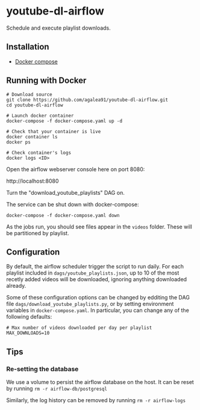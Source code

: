 # youtube-dl-airflow

Schedule and execute playlist downloads.

## Installation

 - [Docker compose](https://docs.docker.com/compose/install/)

## Running with Docker
```
# Download source
git clone https://github.com/agalea91/youtube-dl-airflow.git
cd youtube-dl-airflow

# Launch docker container
docker-compose -f docker-compose.yaml up -d

# Check that your container is live
docker container ls
docker ps

# Check container's logs
docker logs <ID>
```

Open the airflow webserver console here on port 8080:

http://localhost:8080

Turn the "download_youtube_playlists" DAG on.

The service can be shut down with docker-compose:
```
docker-compose -f docker-compose.yaml down
```

As the jobs run, you should see files appear in the `videos` folder. These will be partitioned by playlist.


## Configuration

By default, the airflow scheduler trigger the script to run daily. For each playlist included in `dags/youtube_playlists.json`, up to 10 of the most recetly added videos will be downloaded, ignoring anything downloaded already.

Some of these configuration options can be changed by edditing the DAG file `dags/download_youtube_playlists.py`, or by setting environment variables in `docker-compose.yaml`. In particular, you can change any of the following defaults:

```
# Max number of videos downloaded per day per playlist
MAX_DOWNLOADS=10
```

## Tips

### Re-setting the database

We use a volume to persist the airflow database on the host. It can be reset by running `rm -r airflow-db/postgresql`

Similarly, the log history can be removed by running `rm -r airflow-logs`


